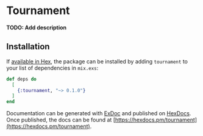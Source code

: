 # Tournament

**TODO: Add description**

## Installation

If [available in Hex](https://hex.pm/docs/publish), the package can be installed
by adding `tournament` to your list of dependencies in `mix.exs`:

```elixir
def deps do
  [
    {:tournament, "~> 0.1.0"}
  ]
end
```

Documentation can be generated with [ExDoc](https://github.com/elixir-lang/ex_doc)
and published on [HexDocs](https://hexdocs.pm). Once published, the docs can
be found at [https://hexdocs.pm/tournament](https://hexdocs.pm/tournament).

